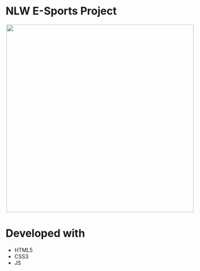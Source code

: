 # NLW E-Sports Project
<p align="center">
 <img src="https://github.com/Luan-Carlos-Dantas/nlw-e-sports-page.github.io/assets/109487706/5a0bf5a2-c405-468b-8a55-e06202820390" width="500"> 
</p>

# Developed with
<ul>
 <li>HTML5</li>
 <li>CSS3</li>
 <li>JS</li>
 </ul>
